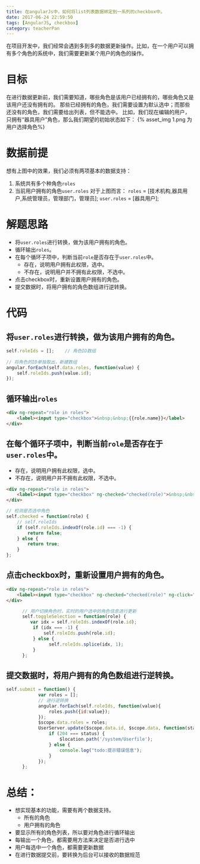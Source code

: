 ```yaml
---
title: 在angularJs中，如何将list列表数据绑定到一系列的checkbox中。
date: 2017-06-24 22:59:50
tags: [AngularJS, checkbox]
category: teacherPan
---
```

在项目开发中，我们经常会遇到多到多的数据更新操作。比如，在一个用户可以拥有多个角色的系统中，我们需要更新某个用户的角色的操作。
<!--more-->
# 目标
在进行数据更新前，我们需要知道，哪些角色是该用户已经拥有的，哪些角色又是该用户还没有拥有的。
那些已经拥有的角色，我们需要设置为默认选中；而那些还没有的角色，我们需要给出列表，但不能选中。
比如，我们现在编辑的用户，只拥有“器具用户”角色，那么我们期望的初始状态如下：
{% asset_img 1.png 为用户选择角色%}

# 数据前提
想有上图中的效果，我们必须有两项基本的数据支持：
1. 系统共有多个种角色`roles`
2. 当前用户拥有的角色`user.roles`
对于上图而言：
`roles` = [技术机构,器具用户,系统管理员，管理部门，管理员];
`user.roles` = [器具用户];

# 解题思路
* 将`user.roles`进行转换，做为该用户拥有的角色。
* 循环输出`roles`。
* 在每个循环子项中，判断当前`role`是否存在于`user.roles`中。
    * 存在，说明用户拥有此权限，选中。
    * 不存在，说明用户并不拥有此权限，不选中。
* 点击checkbox时，重新设置用户拥有的角色。
* 提交数据时，将用户拥有的角色数组进行逆转换。

# 代码
## 将`user.roles`进行转换，做为该用户拥有的角色。

```js
self.roleIds = [];    // 角色ID数组
      
// 将角色的ID单独取出，新建数组
angular.forEach(self.data.roles, function(value) {
    self.roleIds.push(value.id);
});
```
## 循环输出`roles`

```html
<div ng-repeat="role in roles">
    <label><input type="checkbox">&nbsp;&nbsp;{{role.name}}</label>
</div>
```
## 在每个循环子项中，判断当前`role`是否存在于`user.roles`中。
* 存在，说明用户拥有此权限，选中。
* 不存在，说明用户并不拥有此权限，不选中。

```html
<div ng-repeat="role in roles">
    <label><input type="checkbox" ng-checked="checked(role)">&nbsp;&nbsp;{{role.name}}</label>
</div>
```

```js
// 检测是否选中角色
self.checked = function(role) {
    // self.roleIds
    if (self.roleIds.indexOf(role.id) === -1) {
        return false;
    } else {
        return true;
    }
};
```
## 点击checkbox时，重新设置用户拥有的角色。

```html
<div ng-repeat="role in roles">
    <label><input type="checkbox" ng-checked="checked(role)" ng-click="toggleSelection(role)" >&nbsp;&nbsp;{{role.name}}</label>
</div>
```

```js
      // 用户切换角色时，实时的用户选中的角色信息进行更新
      self.toggleSelection = function(role) {
         var idx = self.roleIds.indexOf(role.id);
          if (idx === -1) {
              self.roleIds.push(role.id);
          } else {
                self.roleIds.splice(idx, 1);
          }
      };
```

## 提交数据时，将用户拥有的角色数组进行逆转换。
```js
self.submit = function() {
            var roles = [];
            // 进行逆转换
            angular.forEach(self.roleIds, function(value){
                roles.push({id:value});
            });
            $scope.data.roles = roles;
            UserServer.update($scope.data.id, $scope.data, function(status){
                if (204 === status) {
                    $location.path('/system/Userfile');
                } else {
                    console.log("todo:提示错误信息");
                }
            });
      };
```

# 总结：
* 想实现基本的功能，需要有两个数据支持。
    * 所有的角色
    * 用户拥有的角色
* 要显示所有的角色列表，所以要对角色进行循环输出
* 每输出一个角色，都需要用方法来决定是否进行选中
* 用户每选中一个角色，都需要更新数据
* 在进行数据提交前，要转换为后台可以接收的数据规范